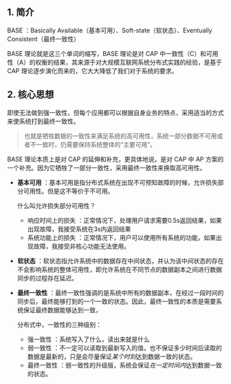 ## 1. 简介

BASE ：Basically Available（基本可用）、Soft-state（软状态）、Eventually Consistent（最终一致性）

BASE 理论就是这三个单词的缩写，BASE 理论是对 CAP 中一致性（C）和可用性（A）的权衡的结果，其来源于对大规模互联网系统分布式实践的经验，是基于 CAP 理论逐步演化而来的，它大大降低了我们对于系统的要求。

## 2. 核心思想

即使无法做到强一致性，但每个应用都可以根据自身业务的特点，采用适当的方式来使系统打到最终一致性。

>也就是牺牲数据的一致性来满足系统的高可用性，系统一部分数据不可用或者不一致时，仍需要保持系统整体的“主要可用”。

BASE 理论本质上是对 CAP 的延伸和补充，更具体地说，是对 CAP 中 AP 方案的一个补充。因为它牺牲了一部分一致性，采用最终一致性来换取高可用性。

- **基本可用** ：基本可用是指分布式系统在出现不可预知故障的时候，允许损失部分可用性。但是这不等价于不可用。

  什么叫允许损失部分可用性？

    - 响应时间上的损失 ：正常情况下，处理用户请求需要0.5s返回结果，如果出现故障，我接受系统在3s内返回结果
    - 系统功能上的损失 ：正常情况下，用户可以使用所有系统的功能，如果出现故障，我接受非核心功能无法使用。

- **软状态** ：软状态指允许系统中的数据存在中间状态，并认为该中间状态的存在不会影响系统的整体可用性，即允许系统在不同节点的数据副本之间进行数据同步的过程存在延迟。

- **最终一致性** ：最终一致性强调的是系统中所有的数据副本，在经过一段时间的同步后，最终能够打到的一个一致的状态。因此，最终一致性的本质是需要系统保证最终数据能够达到一致，

  分布式中，一致性的三种级别：

    - 强一致性 ：系统写入了什么，读出来就是什么
    - 弱一致性 ：不一定可以读取到最新写入的值，也不保证多少时间后读取的数据是最新的，只是会尽量保证*某个时刻*达到数据一致的状态。
    - 最终一致性 ：弱一致性的升级版，系统会保证*在一定时间内*达到数据一致的状态。

